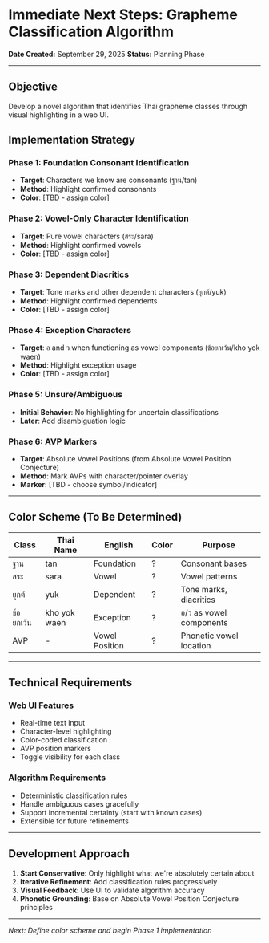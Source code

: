 # Immediate Next Steps: Grapheme Classification Algorithm

**Date Created:** September 29, 2025
**Status:** Planning Phase

---

## Objective

Develop a novel algorithm that identifies Thai grapheme classes through visual highlighting in a web UI.

## Implementation Strategy

### Phase 1: Foundation Consonant Identification
- **Target**: Characters we know are consonants (ฐาน/tan)
- **Method**: Highlight confirmed consonants
- **Color**: [TBD - assign color]

### Phase 2: Vowel-Only Character Identification
- **Target**: Pure vowel characters (สระ/sara)
- **Method**: Highlight confirmed vowels
- **Color**: [TBD - assign color]

### Phase 3: Dependent Diacritics
- **Target**: Tone marks and other dependent characters (ยุกต์/yuk)
- **Method**: Highlight confirmed dependents
- **Color**: [TBD - assign color]

### Phase 4: Exception Characters
- **Target**: อ and ว when functioning as vowel components (ข้อยกเว้น/kho yok waen)
- **Method**: Highlight exception usage
- **Color**: [TBD - assign color]

### Phase 5: Unsure/Ambiguous
- **Initial Behavior**: No highlighting for uncertain classifications
- **Later**: Add disambiguation logic

### Phase 6: AVP Markers
- **Target**: Absolute Vowel Positions (from Absolute Vowel Position Conjecture)
- **Method**: Mark AVPs with character/pointer overlay
- **Marker**: [TBD - choose symbol/indicator]

---

## Color Scheme (To Be Determined)

| Class | Thai Name | English | Color | Purpose |
|-------|-----------|---------|-------|---------|
| ฐาน | tan | Foundation | ? | Consonant bases |
| สระ | sara | Vowel | ? | Vowel patterns |
| ยุกต์ | yuk | Dependent | ? | Tone marks, diacritics |
| ข้อยกเว้น | kho yok waen | Exception | ? | อ/ว as vowel components |
| AVP | - | Vowel Position | ? | Phonetic vowel location |

---

## Technical Requirements

### Web UI Features
- Real-time text input
- Character-level highlighting
- Color-coded classification
- AVP position markers
- Toggle visibility for each class

### Algorithm Requirements
- Deterministic classification rules
- Handle ambiguous cases gracefully
- Support incremental certainty (start with known cases)
- Extensible for future refinements

---

## Development Approach

1. **Start Conservative**: Only highlight what we're absolutely certain about
2. **Iterative Refinement**: Add classification rules progressively
3. **Visual Feedback**: Use UI to validate algorithm accuracy
4. **Phonetic Grounding**: Base on Absolute Vowel Position Conjecture principles

---

*Next: Define color scheme and begin Phase 1 implementation*